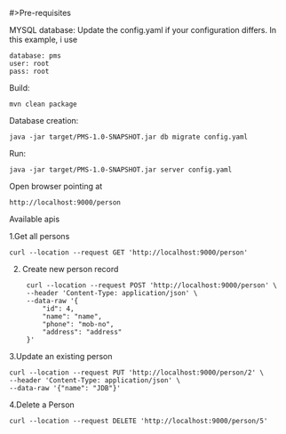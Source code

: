 #>Pre-requisites

MYSQL database: 
Update the config.yaml if your configuration differs. In this example, i use

    database: pms
    user: root
    pass: root
Build:

    mvn clean package
Database creation:

    java -jar target/PMS-1.0-SNAPSHOT.jar db migrate config.yaml
Run:

    java -jar target/PMS-1.0-SNAPSHOT.jar server config.yaml

Open browser pointing at

    http://localhost:9000/person

Available apis

1.Get all persons

    curl --location --request GET 'http://localhost:9000/person'

2. Create new person record

        curl --location --request POST 'http://localhost:9000/person' \
        --header 'Content-Type: application/json' \
        --data-raw '{
            "id": 4,
            "name": "name",
            "phone": "mob-no",
            "address": "address"
        }'

3.Update an existing person

    curl --location --request PUT 'http://localhost:9000/person/2' \
    --header 'Content-Type: application/json' \
    --data-raw '{"name": "JDB"}'

4.Delete a Person

    curl --location --request DELETE 'http://localhost:9000/person/5'